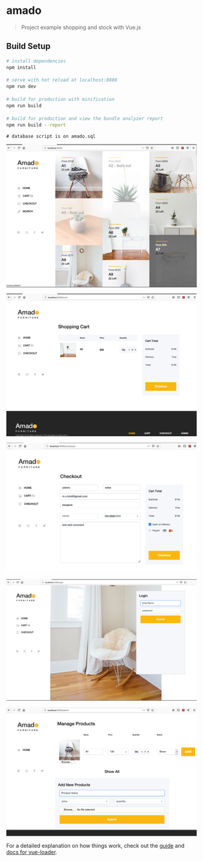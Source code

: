 # amado

> Project example shopping and stock with Vue.js 

## Build Setup

``` bash
# install dependencies
npm install

# serve with hot reload at localhost:8080
npm run dev

# build for production with minification
npm run build

# build for production and view the bundle analyzer report
npm run build --report
```

``` database
# database script is on amado.sql
```



![Optional Text](https://github.com/freedommmoto/amado/blob/master/screenshot/ss1.png)

![Optional Text](https://github.com/freedommmoto/amado/blob/master/screenshot/ss2.png)

![Optional Text](https://github.com/freedommmoto/amado/blob/master/screenshot/ss3.png)

![Optional Text](https://github.com/freedommmoto/amado/blob/master/screenshot/ss4.png)

![Optional Text](https://github.com/freedommmoto/amado/blob/master/screenshot/ss5.png)

For a detailed explanation on how things work, check out the [guide](http://vuejs-templates.github.io/webpack/) and [docs for vue-loader](http://vuejs.github.io/vue-loader).
